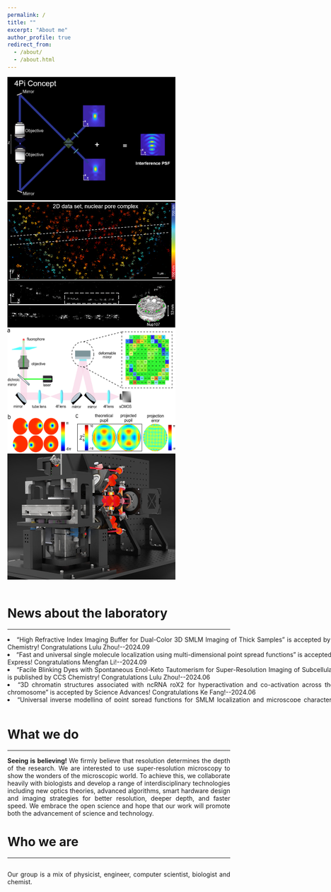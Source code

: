 ```yaml
---
permalink: /
title: ""
excerpt: "About me"
author_profile: true
redirect_from: 
  - /about/
  - /about.html
---
```



<style>
    .area_pics img{
        width:380px;
        margin-left:50px
        float:left;
    }
  
        .slideshow-container {
        max-width: 1000px;
        position: relative;
        margin: auto;
        overflow: hidden;
      }
      
      .mySlides {
        display: none;
      }
      
      .prev, .next {
        cursor: pointer;
        position: absolute;
        top: 50%;
        width: auto;
        margin-top: -22px;
        padding: 16px;
        color: white;
        font-weight: bold;
        font-size: 24px;
        transition: 0.6s ease;
        border-radius: 0 3px 3px 0;
        user-select: none;
      }
      
      .next {
        right: 0;
        border-radius: 3px 0 0 3px;
      }
      
      .prev:hover, .next:hover {
        background-color: rgba(0,0,0,0.8);
      }
  
      .news {
      width:800px;
      height: 150px;
      overflow-y: auto;
    }
</style>
<body align="justify">
<div class="area_pics">
 <img src="/images/research1.png" />
 <img src="/images/research2.png" />
</div>
<div class="area_pics">
 <img src="/images/research3.png" />
 <img src="/images/research4.jpg" />
</div>
  <br>
<div>
   <h1> News about the laboratory</h1>
   <hr/> 
<div class="news">
<li> “High Refractive Index Imaging Buffer for Dual-Color 3D SMLM Imaging of Thick Samples” is accepted by Analytical Chemistry! Congratulations Lulu Zhou!--2024.09</li>
<li> “Fast and universal single molecule localization using multi-dimensional point spread functions” is accepted by Optics Express! Congratulations Mengfan Li!--2024.09</li>
<li> “Facile Blinking Dyes with Spontaneous Enol-Keto Tautomerism for Super-Resolution Imaging of Subcellular Targets” is published by CCS Chemistry! Congratulations Lulu Zhou!--2024.06</li>
<li> “3D chromatin structures associated with ncRNA roX2 for hyperactivation and co-activation across the entire X chromosome” is accepted by Science Advances! Congratulations Ke Fang!--2024.06</li>
<li> “Universal inverse modelling of point spread functions for SMLM localization and microscope characterization” is accepted by Nature Methods! Congratulations Jianwei Chen!--2024.03</li>
<li> “Aberration correction for deformable mirror based remote focusing enables high-accuracy whole-cell super-resolution imaging” is accepted by Photonics Research! Congratulations Wei Shi!--2024.02</li>
<li> “Optimal Sampling Rate for 3D Single Molecule Localization” is out at Optics Express! Congratulations Huanzhi Chang&Shuang Fu!--2023.11</li>
<li>Congratulations to Wei Shi and Shuang Fu for being awarded the National Scholarship for Ph.D. Students!--2023.10</li>
<li>FD-DeepLoc paper is out at Nature Methods! Congratulations Shuang Fu&Wei Shi!--2023.02</li>
<li>Welcome our new research assistant Xinyue Li! -- 2023.02</li>
<li>Welcome our new research associate Ke Fang! -- 2022.12</li>
<li>Welcome our new research assistant Zeyu Xi! -- 2022.06.13</li>
<li>Welcome our new research assistant Jingwen Zhang!--2022.06.08</li>
<li>DMO PSF paper is out at Optics Letters! Congratulations Shuang Fu!--2022.06.08</li>
<li> globLoc paper is out at Nature Communications! Congratulations Wei Shi!--2022.06.06</li>

  </div>
   </div>   
<br>
<h1>What we do </h1>
   <hr/> 
  <p><b>Seeing is believing! </b>We firmly believe that resolution determines the depth of the research. We are interested to use super-resolution microscopy to show the wonders of the microscopic world. To achieve this, we collaborate heavily with biologists and develop a range of interdisciplinary technologies including new optics theories, advanced algorithms, smart hardware design and imaging strategies for better resolution, deeper depth, and faster speed. We embrace the open science and hope that our work will promote both the advancement of science and technology.</p>

<h1>Who we are </h1>
     <hr/> 
  <div class="slideshow-container">
      <div class="mySlides"> 
        <img src="/images/team1.png" style="width:100%">
      </div>
      <div class="mySlides">
        <img src="/images/team2.png" style="width:100%">
      </div>
      <div class="mySlides">
        <img src="/images/team3.png" style="width:100%">
      </div>
          <div class="mySlides"> 
        <img src="/images/team4.png" style="width:100%">
      </div>
      <div class="mySlides">
        <img src="/images/team5.png" style="width:100%">
      </div>
      <div class="mySlides">
        <img src="/images/team6.png" style="width:100%">
      </div>
          <div class="mySlides"> 
        <img src="/images/team7.png" style="width:100%">
      </div>
      <div class="mySlides">
        <img src="/images/team8.png" style="width:100%">
      </div>
      <div class="mySlides"> 
        <img src="/images/team9.png" style="width:100%">
      </div>
      <div class="mySlides">
        <img src="/images/team10.png" style="width:100%">
      </div>
      <div class="mySlides">
        <img src="/images/team11.png" style="width:100%">
      </div>
      <div class="mySlides">
        <img src="/images/team11+.png" style="width:100%">
      </div>
      <div class="mySlides"> 
        <img src="/images/team12.png" style="width:100%">
      </div>
      <div class="mySlides">
        <img src="/images/team13.png" style="width:100%">
      </div>
         <div class="mySlides">
        <img src="/images/team14.png" style="width:100%">
      </div>
      <div class="mySlides">
        <img src="/images/team15.png" style="width:100%">
      </div>
      <div class="mySlides">
        <img src="/images/team16.png" style="width:100%">
      </div>
      <div class="mySlides">
        <img src="/images/team17.png" style="width:100%">
      </div>
      <div class="mySlides">
        <img src="/images/team18.png" style="width:100%">
      </div>
      <div class="mySlides">
        <img src="/images/team19.png" style="width:100%">
      </div>
      <div class="mySlides">
        <img src="/images/team20.png" style="width:100%">
      </div>
    <div class="mySlides">
        <img src="/images/team21.png" style="width:100%">
      </div>
          <div class="mySlides">
        <img src="/images/team22.png" style="width:100%">
      </div>
      <div class="mySlides">
        <img src="/images/team23.png" style="width:100%">
      </div>
      <div class="mySlides">
        <img src="/images/team24.png" style="width:100%">
      </div>
    <div class="mySlides">
        <img src="/images/team25.png" style="width:100%">
      </div>
      <a class="prev" onclick="plusSlides(-1)">&#10094;</a>
      <a class="next" onclick="plusSlides(1)">&#10095;</a>
    </div>
  <p>Our group is a mix of physicist, engineer, computer scientist, biologist and chemist.</p>
    <script>
      var slideIndex = 5;
      showSlides(slideIndex);
      
      function plusSlides(n) {
        showSlides(slideIndex += n);
      }
      
      function showSlides(n) {
        var i;
        var slides = document.getElementsByClassName("mySlides");
        if (n > slides.length) {slideIndex = 1}
        if (n < 1) {slideIndex = slides.length}
        for (i = 0; i < slides.length; i++) {
            slides[i].style.display = "none";
        }
        slides[slideIndex-1].style.display = "block";
      }
       setInterval(function () {
    plusSlides(1);
  }, 3000);
    </script>
 
</body>





